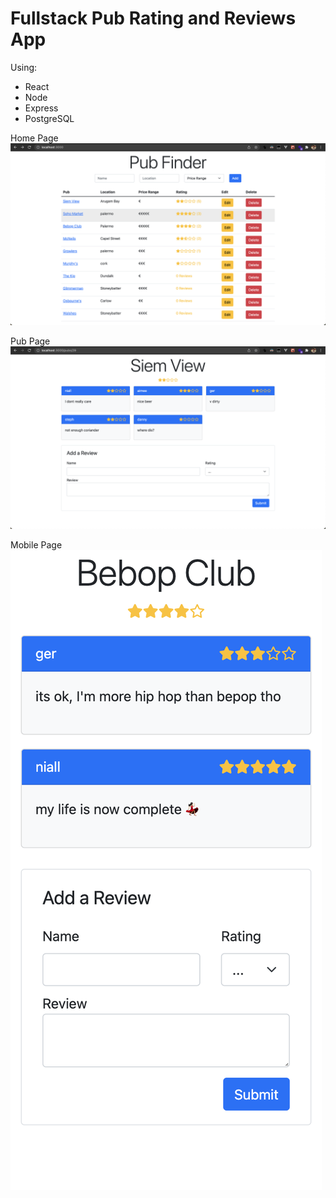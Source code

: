 # Fullstack Pub Rating and Reviews App

Using:

- React
- Node
- Express
- PostgreSQL

Home Page
![Home Page](./images/pubfinder-home.png)

Pub Page
![PubPage](./images/pubfinder-pub.png)

Mobile Page
![Mobile Page](./images/pubfinder-mobile.png)
